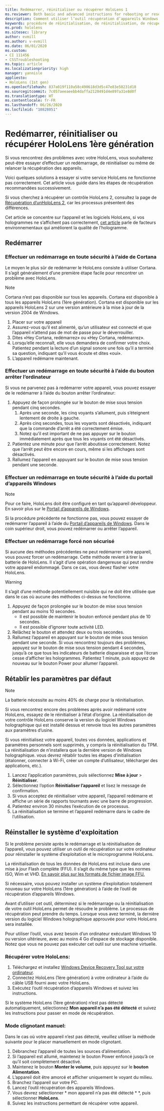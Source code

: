 ```yaml
---
title: Redémarrer, réinitialiser ou récupérer HoloLens 1
ms.reviewer: Both basic and advanced instructions for rebooting or resetting your HoloLens.
description: Comment utiliser l’outil récupération d’appareils Windows pour flasher une image dans HoloLens 1ère génération.
keywords: procédure de réinitialisation, de réinitialisation, de récupération, de réinitialisation matérielle, de réinitialisation à chaud, de cycle de démarrage, HoloLens, arrêt, wdrt, outil de récupération des appareils Windows
ms.prod: hololens
ms.sitesec: library
author: evmill
ms.author: v-evmill
ms.date: 06/01/2020
ms.custom:
- CI 111456
- CSSTroubleshooting
ms.topic: article
ms.localizationpriority: high
manager: yannisle
appliesto:
- HoloLens (1st gen)
ms.openlocfilehash: 837a019f110a58c490618d3d5c47e83e58231d18
ms.sourcegitcommit: 7c057aeeaeebb4daffa2120491d4e897a31e8d0f
ms.translationtype: HT
ms.contentlocale: fr-FR
ms.lasthandoff: 06/26/2020
ms.locfileid: "10828051"
---
```

# Redémarrer, réinitialiser ou récupérer HoloLens 1ère génération

Si vous rencontrez des problèmes avec votre HoloLens, vous souhaiterez peut-être essayer d’effectuer un redémarrage, de réinitialiser ou même de relancer la récupération des appareils.

Voici quelques solutions à essayer si votre service HoloLens ne fonctionne pas correctement.  Cet article vous guide dans les étapes de récupération recommandées successivement.

Si vous cherchez à récupérer un contrôle HoloLens 2, consultez la page de [Récupération d’unHoloLens 2](https://docs.microsoft.com/hololens/hololens-recovery), car les processus présentent des différences.

Cet article se concentre sur l’appareil et les logiciels HoloLens, si vos hologrammes ne s’affichent pas correctement, [cet article](hololens-environment-considerations.md) parle de facteurs environnementaux qui améliorent la qualité de l’hologramme.

## Redémarrer

### Effectuer un redémarrage en toute sécurité à l’aide de Cortana

Le moyen le plus sûr de redémarrer le HoloLens consiste à utiliser Cortana. Il s’agit généralement d’une première étape facile pour rencontrer un problème avec HoloLens. 

> [!NOTE]
> Cortana n’est pas disponible sur tous les appareils. Cortana est disponible à tous les appareils HoloLens (1ère génération).
> Cortana est disponible sur les appareils HoloLens 2 sur une version antérieure à la mise à jour de la version 2004 de Windows.

1. Placer sur votre appareil
1. Assurez-vous qu’il est alimenté, qu’un utilisateur est connecté et que l’appareil n’attend pas de mot de passe pour le déverrouiller.
1. Dites «Hey Cortana, redémarrez» ou «Hey Cortana, redémarrez».
1. Lorsqu’elle reconnaît, elle vous demandera de confirmer votre choix. Patientez pendant la lecture d’un signal sonore une fois qu’il a terminé sa question, indiquant qu’il vous écoute et dites «oui».
1. L’appareil redémarre maintenant.

### Effectuer un redémarrage en toute sécurité à l’aide du bouton arrêter l’ordinateur

Si vous ne parvenez pas à redémarrer votre appareil, vous pouvez essayer de le redémarrer à l’aide du bouton arrêter l’ordinateur:

1. Appuyez de façon prolongée sur le bouton de mise sous tension pendant cinq secondes.
   1. Après une seconde, les cinq voyants s’allument, puis s’éteignent lentement de droite à gauche.
   1. Après cinq secondes, tous les voyants sont désactivés, indiquant que la commande d’arrêt a été correctement émise.
   1. Notez qu’il est important de ne pas appuyer sur le bouton immédiatement après que tous les voyants ont été désactivés.
1. Patientez une minute pour que l’arrêt aboutisse correctement. Notez que l’arrêt peut être encore en cours, même si les affichages sont désactivés.
1. Rallumez l’appareil en appuyant sur le bouton de mise sous tension pendant une seconde.

### Effectuer un redémarrage en toute sécurité à l’aide du portail d’appareils Windows

> [!NOTE]
> Pour ce faire, HoloLens doit être configuré en tant qu’appareil développeur.  
> En savoir plus sur le [Portail d’appareils de Windows](https://docs.microsoft.com/windows/mixed-reality/using-the-windows-device-portal).

Si la procédure précédente ne fonctionne pas, vous pouvez essayer de redémarrer l’appareil à l’aide du [Portail d’appareils de Windows](https://docs.microsoft.com/windows/mixed-reality/using-the-windows-device-portal). Dans le coin supérieur droit, vous pouvez redémarrer ou arrêter l’appareil.

### Effectuer un redémarrage forcé non sécurisé

Si aucune des méthodes précédentes ne peut redémarrer votre appareil, vous pouvez forcer un redémarrage. Cette méthode revient à tirer la batterie de HoloLens.  Il s’agit d’une opération dangereuse qui peut rendre votre appareil endommagé.  Dans ce cas, vous devez flasher votre HoloLens.  

> [!WARNING]
> Il s’agit d’une méthode potentiellement nuisible qui ne doit être utilisée que dans le cas où aucune des méthodes ci-dessus ne fonctionne.

1. Appuyez de façon prolongée sur le bouton de mise sous tension pendant au moins 10 secondes.
   - Il est possible de maintenir le bouton enfoncé pendant plus de 10 secondes.
   - Il est possible d’ignorer toute activité LED.
1. Relâchez le bouton et attendez deux ou trois secondes.
1. Rallumez l’appareil en appuyant sur le bouton de mise sous tension pendant une seconde.
Si vous rencontrez toujours des problèmes, appuyez sur le bouton de mise sous tension pendant 4 secondes, jusqu’à ce que tous les indicateurs de batterie disparaisse et que l’écran cesse d’afficher les hologrammes. Patientez 1 minute, puis appuyez de nouveau sur le bouton Power pour allumer l’appareil.

## Rétablir les paramètres par défaut

> [!NOTE]
> La batterie nécessite au moins 40% de charge pour la réinitialisation.

Si vous rencontrez encore des problèmes après avoir redémarré votre HoloLens, essayez de le réinitialiser à l’état d’origine.  La réinitialisation de votre contrôle HoloLens conserve la version du logiciel Windows holographique qui est installé dessus et renvoie tous les autres paramètres aux paramètres d’usine.

Si vous réinitialisez votre appareil, toutes vos données, applications et paramètres personnels sont supprimés, y compris la réinitialisation du TPM. La réinitialisation de n’installera que la dernière version de Windows holographique. vous devrez rétablir toutes les étapes d’initialisation (étalonner, connecter à Wi-Fi, créer un compte d’utilisateur, télécharger des applications, etc.).

1. Lancez l’application paramètres, puis sélectionnez **Mise à jour** > **Réinitialiser**.
1. Sélectionnez l’option **Réinitialiser l’appareil** et lisez le message de confirmation.
1. Si vous acceptez de réinitialiser votre appareil, l’appareil redémarre et affiche un série de rapports tournants avec une barre de progression.
1. Patientez environ 30 minutes l’exécution de ce processus.
1. La réinitialisation se termine et l’appareil redémarre dans le cadre de l’utilisation.

## Réinstaller le système d'exploitation

Si le problème persiste après le redémarrage et la réinitialisation de l’appareil, vous pouvez utiliser un outil de récupération sur votre ordinateur pour réinstaller le système d’exploitation et le microprogramme HoloLens.  

La réinitialisation de tous les données de HoloLens est incluse dans une mise à jour Flash complète (FFU).  Il s’agit du même type que les normes ISO, Wim et VHD.  [En savoir plus sur les formats de fichier image FFU.](https://docs.microsoft.com/windows-hardware/manufacture/desktop/wim-vs-ffu-image-file-formats)

Si nécessaire, vous pouvez installer un système d’exploitation totalement nouveau sur votre HoloLens (1ère génération) à l’aide de l’outil de récupération d’appareils Windows.

Avant d’utiliser cet outil, déterminez si le redémarrage ou la réinitialisation de votre outil HoloLens permet de résoudre le problème. Le processus de récupération peut prendre du temps.  Lorsque vous avez terminé, la dernière version du logiciel Windows holographique approuvée pour votre HoloLens sera installée.

Pour utiliser l’outil, vous avez besoin d’un ordinateur exécutant Windows 10 ou version ultérieure, avec au moins 4 Go d’espace de stockage disponible.  Notez que vous ne pouvez pas exécuter cet outil sur une machine virtuelle.

### Récupérer votre HoloLens:

1. Téléchargez et installez [Windows Device Recovery Tool sur votre ordinateur](https://support.microsoft.com/help/12379/windows-10-mobile-device-recovery-tool-faq).
1. Connectez HoloLens (1ère génération) à votre ordinateur à l’aide du câble USB fourni avec votre HoloLens.
1. Exécutez l’outil récupération d’appareils Windows et suivez les instructions.

Si le système HoloLens (1ère génération) n’est pas détecté automatiquement, sélectionnez **Mon appareil n’a pas été détecté** et suivez les instructions pour passer en mode de récupération.

### Mode clignotant manuel:

Dans le cas où votre appareil n’est pas détecté, veuillez utiliser la méthode suivante pour le placer manuellement en mode clignotant.

1. Débranchez l’appareil de toutes les sources d’alimentation.
1. Si l’appareil est allumé, maintenez le bouton Power enfoncé jusqu’à ce qu’il soit complètement désactivé.
1. Maintenez le bouton **Monter le volume**, puis appuyez sur le **bouton Alimentation**. 
1. L’appareil doit être amorcé et afficher uniquement le voyant du milieu.
1. Branchez l’appareil sur votre PC.
1. Lancez l’outil récupération des appareils Windows.
1. Vous devrez sélectionner * mon appareil n’a pas été détecté * *, puis sélectionner **HoloLens**. 
1. Suivez les instructions permettant de récupérer votre appareil.
